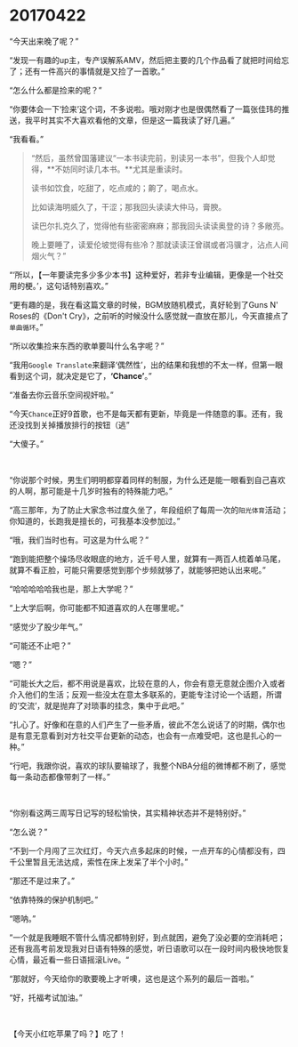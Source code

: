 # 20170422

“今天出来晚了呢？”

“发现一有趣的up主，专产误解系AMV，然后把主要的几个作品看了就把时间给忘了；还有一件高兴的事情就是又捡了一首歌。”

“怎么什么都是捡来的呢？”

“你要体会一下‘捡来’这个词，不多说啦。哦对刚才也是很偶然看了一篇张佳玮的推送，我平时其实不大喜欢看他的文章，但是这一篇我读了好几遍。”

“我看看。”

> “然后，虽然曾国藩建议“一本书读完前，别读另一本书”，但我个人却觉得，**不妨同时读几本书。**尤其是重读时。
>
> 读书如饮食，吃甜了，吃点咸的；齁了，喝点水。
>
> 比如读海明威久了，干涩；那我回头读读大仲马，膏腴。
>
> 读巴尔扎克久了，觉得他有些密密麻麻；那我回头读读奥登的诗？多敞亮。
>
> 晚上要睡了，读爱伦坡觉得有些冷？那就读读汪曾祺或者冯骥才，沾点人间烟火气？”

“‘所以，【一年要读完多少多少本书】这种爱好，若非专业编辑，更像是一个社交用的梗。’，这句话特别喜欢。”

“更有趣的是，我在看这篇文章的时候，BGM放随机模式，真好轮到了Guns N' Roses的《Don't Cry》，之前听的时候没什么感觉就一直放在那儿，今天直接点了`单曲循环`。”

“所以收集捡来东西的歌单要叫什么名字呢？”

“我用`Google Translate`来翻译‘偶然性’，出的结果和我想的不太一样，但第一眼看到这个词，就决定是它了，**‘Chance’**。”

“准备去你云音乐空间视奸啦。”

“今天`Chance`正好9首歌，也不是每天都有更新，毕竟是一件随意的事。还有，我还没找到关掉播放排行的按钮（逃”

“大傻子。”

<br/>

“你说那个时候，男生们明明都穿着同样的制服，为什么还是能一眼看到自己喜欢的人啊，那可能是十几岁时独有的特殊能力吧。”

“高三那年，为了防止大家念书过度久坐了，年段组织了每周一次的`阳光体育`活动；你知道的，长跑我是擅长的，可我基本没参加过。”

“哦，我们当时也有。可这是为什么呢？”

“跑到能把整个操场尽收眼底的地方，近千号人里，就算有一两百人梳着单马尾，就算不看正脸，可能只需要感觉到那个步频就够了，就能够把她认出来呢。”

“哈哈哈哈哈我也是，那上大学呢？”

“上大学后啊，你可能都不知道喜欢的人在哪里呢。”

“感觉少了股少年气。”

“可能还不止吧？”

“嗯？”

“可能长大之后，都不用说是喜欢，比较在意的人，你会有意无意就企图介入或者介入他们的生活；反观一些没太在意太多联系的，更能专注讨论一个话题，所谓的‘交流’，就是抛弃了对琐事的挂念，集中于此吧。”

“扎心了。好像和在意的人们产生了一些矛盾，彼此不怎么说话了的时期，偶尔也是有意无意看到对方社交平台更新的动态，也会有一点难受吧，这也是扎心的一种。”

“行吧，我跟你说，喜欢的球队要输球了，我整个NBA分组的微博都不刷了，感觉每一条动态都像带刺了一样。”

<br/>

“你别看这两三周写日记写的轻松愉快，其实精神状态并不是特别好。”

“怎么说？”

“不到一个月闯了三次红灯，今天六点多起床的时候，一点开车的心情都没有，四千公里暂且无法达成，索性在床上发呆了半个小时。”

“那还不是过来了。”

“依靠特殊的保护机制吧。”

“嗯呐。”

”一个就是我睡眠不管什么情况都特别好，到点就困，避免了没必要的空消耗吧；还有我高考前发现我对日语有特殊的感觉，听日语歌可以在一段时间内极快地恢复心情，最近看一些日语摇滚Live。“

“那就好，今天给你的歌要晚上才听噢，这也是这个系列的最后一首啦。”

“好，托福考试加油。”

<br/>

【今天小红吃苹果了吗？】吃了！